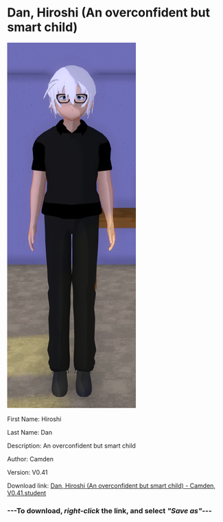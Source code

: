 # Dan, Hiroshi (An overconfident but smart child)

<img src = "https://raw.githubusercontent.com/Arbiter1223/Daigaku-Gurashi-Custom-Students/master/Students/Files/Dan%2C%20Hiroshi%20(An%20overconfident%20but%20smart%20child).png">

First Name: Hiroshi

Last Name: Dan

Description: An overconfident but smart child

Author: Camden

Version: V0.41

Download link: <a href="https://raw.githubusercontent.com/Arbiter1223/Daigaku-Gurashi-Custom-Students/master/Students/Files/Dan%2C%20Hiroshi%20(An%20overconfident%20but%20smart%20child)%20-%20Camden%2C%20V0.41.student">Dan, Hiroshi (An overconfident but smart child) - Camden, V0.41.student</a>

### ---**To download, _right-click_ the link, and select _"Save as"_**---
